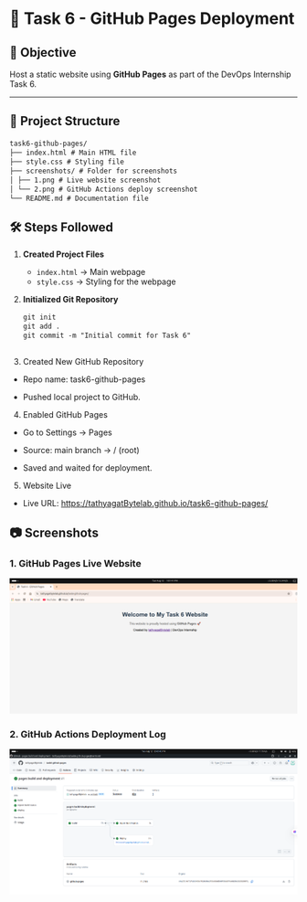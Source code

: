 # 🚀 Task 6 - GitHub Pages Deployment

## 📌 Objective
Host a static website using **GitHub Pages** as part of the DevOps Internship Task 6.

---
## 📂 Project Structure
```
task6-github-pages/
├── index.html # Main HTML file
├── style.css # Styling file
├── screenshots/ # Folder for screenshots
│ ├── 1.png # Live website screenshot
│ └── 2.png # GitHub Actions deploy screenshot
└── README.md # Documentation file
 ```
## 🛠 Steps Followed

1. **Created Project Files**
   - `index.html` → Main webpage
   - `style.css` → Styling for the webpage

2. **Initialized Git Repository**
   ```
   git init
   git add .
   git commit -m "Initial commit for Task 6"
  
   ```
3. Created New GitHub Repository

-  Repo name: task6-github-pages

-  Pushed local project to GitHub.

4. Enabled GitHub Pages

- Go to Settings → Pages

- Source: main branch → / (root)

- Saved and waited for deployment.

5. Website Live

- Live URL: https://tathyagatBytelab.github.io/task6-github-pages/

## 📷 Screenshots

### 1. GitHub Pages Live Website
![Live Website Screenshot](screenshot/2.png)

### 2. GitHub Actions Deployment Log
![Deployment Log Screenshot](screenshot/1.png)

